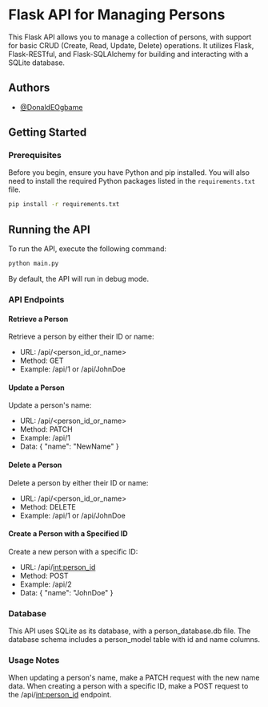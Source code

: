 # Flask API for Managing Persons

This Flask API allows you to manage a collection of persons, with support for basic CRUD (Create, Read, Update, Delete) operations. It utilizes Flask, Flask-RESTful, and Flask-SQLAlchemy for building and interacting with a SQLite database.

## Authors

- [@DonaldEOgbame](https://github.com/DonaldEOgbame)

## Getting Started

### Prerequisites

Before you begin, ensure you have Python and pip installed. You will also need to install the required Python packages listed in the `requirements.txt` file.
```bash
pip install -r requirements.txt
```

## Running the API
To run the API, execute the following command:

```bash
python main.py
```
By default, the API will run in debug mode.

### API Endpoints
#### Retrieve a Person
Retrieve a person by either their ID or name:

* URL: /api/<person_id_or_name>
* Method: GET
* Example: /api/1 or /api/JohnDoe

#### Update a Person
Update a person's name:

* URL: /api/<person_id_or_name>
* Method: PATCH
* Example: /api/1
* Data: { "name": "NewName" }

#### Delete a Person
Delete a person by either their ID or name:

* URL: /api/<person_id_or_name>
* Method: DELETE
* Example: /api/1 or /api/JohnDoe

#### Create a Person with a Specified ID
Create a new person with a specific ID:

* URL: /api/<int:person_id>
* Method: POST
* Example: /api/2
* Data: { "name": "JohnDoe" }

### Database
This API uses SQLite as its database, with a person_database.db file. The database schema includes a person_model table with id and name columns.

### Usage Notes
When updating a person's name, make a PATCH request with the new name data.
When creating a person with a specific ID, make a POST request to the /api/<int:person_id> endpoint.
